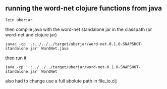 ## running the word-net clojure functions from java

```
lein uberjar
```
then compile java with the word-net standalone jar in the classpath (or word-net and clojure jar)
```
javac -cp '.:../../../target/uberjar/word-net-0.1.0-SNAPSHOT-standalone.jar' WordNet.java
```
then run it
```
java -cp '.:../../../target/uberjar/word-net-0.1.0-SNAPSHOT-standalone.jar' WordNet
```
also had to change use a full abolute path in file_io.clj
